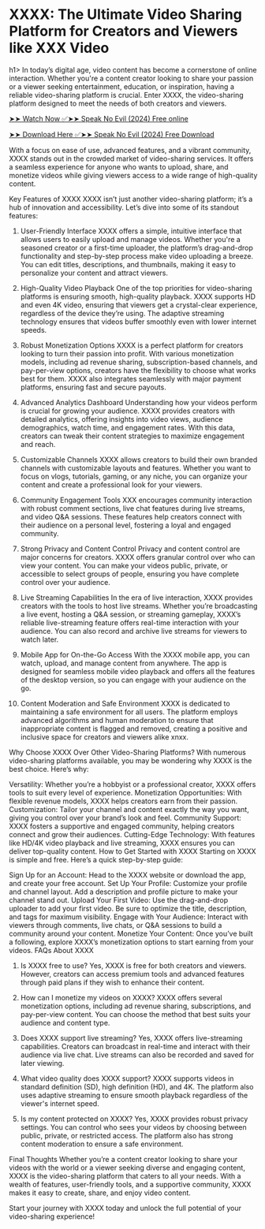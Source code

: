 <h1>XXXX: The Ultimate Video Sharing Platform for Creators and Viewers like XXX Video</h1>h1>
In today’s digital age, video content has become a cornerstone of online interaction. Whether you're a content creator looking to share your passion or a viewer seeking entertainment, education, or inspiration, having a reliable video-sharing platform is crucial. Enter XXXX, the video-sharing platform designed to meet the needs of both creators and viewers.

[➤➤ Watch Now ✅➤➤ Speak No Evil (2024) Free online](https://t.co/WvZ7Vn10r1)

[➤➤ Download Here ✅➤➤ Speak No Evil (2024) Free Download](https://t.co/WvZ7Vn10r1)

With a focus on ease of use, advanced features, and a vibrant community, XXXX stands out in the crowded market of video-sharing services. It offers a seamless experience for anyone who wants to upload, share, and monetize videos while giving viewers access to a wide range of high-quality content.

Key Features of XXXX
XXXX isn’t just another video-sharing platform; it’s a hub of innovation and accessibility. Let’s dive into some of its standout features:

1. User-Friendly Interface
XXXX offers a simple, intuitive interface that allows users to easily upload and manage videos. Whether you're a seasoned creator or a first-time uploader, the platform’s drag-and-drop functionality and step-by-step process make video uploading a breeze. You can edit titles, descriptions, and thumbnails, making it easy to personalize your content and attract viewers.

2. High-Quality Video Playback
One of the top priorities for video-sharing platforms is ensuring smooth, high-quality playback. XXXX supports HD and even 4K video, ensuring that viewers get a crystal-clear experience, regardless of the device they’re using. The adaptive streaming technology ensures that videos buffer smoothly even with lower internet speeds.

3. Robust Monetization Options
XXXX is a perfect platform for creators looking to turn their passion into profit. With various monetization models, including ad revenue sharing, subscription-based channels, and pay-per-view options, creators have the flexibility to choose what works best for them. XXXX also integrates seamlessly with major payment platforms, ensuring fast and secure payouts.

4. Advanced Analytics Dashboard
Understanding how your videos perform is crucial for growing your audience. XXXX provides creators with detailed analytics, offering insights into video views, audience demographics, watch time, and engagement rates. With this data, creators can tweak their content strategies to maximize engagement and reach.

5. Customizable Channels
XXXX allows creators to build their own branded channels with customizable layouts and features. Whether you want to focus on vlogs, tutorials, gaming, or any niche, you can organize your content and create a professional look for your viewers.

6. Community Engagement Tools
XXX encourages community interaction with robust comment sections, live chat features during live streams, and video Q&A sessions. These features help creators connect with their audience on a personal level, fostering a loyal and engaged community.

7. Strong Privacy and Content Control
Privacy and content control are major concerns for creators. XXXX offers granular control over who can view your content. You can make your videos public, private, or accessible to select groups of people, ensuring you have complete control over your audience.

8. Live Streaming Capabilities
In the era of live interaction, XXXX provides creators with the tools to host live streams. Whether you’re broadcasting a live event, hosting a Q&A session, or streaming gameplay, XXXX’s reliable live-streaming feature offers real-time interaction with your audience. You can also record and archive live streams for viewers to watch later.

9. Mobile App for On-the-Go Access
With the XXXX mobile app, you can watch, upload, and manage content from anywhere. The app is designed for seamless mobile video playback and offers all the features of the desktop version, so you can engage with your audience on the go.

10. Content Moderation and Safe Environment
XXXX is dedicated to maintaining a safe environment for all users. The platform employs advanced algorithms and human moderation to ensure that inappropriate content is flagged and removed, creating a positive and inclusive space for creators and viewers alike xnxx.

Why Choose XXXX Over Other Video-Sharing Platforms?
With numerous video-sharing platforms available, you may be wondering why XXXX is the best choice. Here’s why:

Versatility: Whether you’re a hobbyist or a professional creator, XXXX offers tools to suit every level of experience.
Monetization Opportunities: With flexible revenue models, XXXX helps creators earn from their passion.
Customization: Tailor your channel and content exactly the way you want, giving you control over your brand’s look and feel.
Community Support: XXXX fosters a supportive and engaged community, helping creators connect and grow their audiences.
Cutting-Edge Technology: With features like HD/4K video playback and live streaming, XXXX ensures you can deliver top-quality content.
How to Get Started with XXXX
Starting on XXXX is simple and free. Here’s a quick step-by-step guide:

Sign Up for an Account: Head to the XXXX website or download the app, and create your free account.
Set Up Your Profile: Customize your profile and channel layout. Add a description and profile picture to make your channel stand out.
Upload Your First Video: Use the drag-and-drop uploader to add your first video. Be sure to optimize the title, description, and tags for maximum visibility.
Engage with Your Audience: Interact with viewers through comments, live chats, or Q&A sessions to build a community around your content.
Monetize Your Content: Once you’ve built a following, explore XXXX’s monetization options to start earning from your videos.
FAQs About XXXX
1. Is XXXX free to use?
Yes, XXXX is free for both creators and viewers. However, creators can access premium tools and advanced features through paid plans if they wish to enhance their content.

2. How can I monetize my videos on XXXX?
XXXX offers several monetization options, including ad revenue sharing, subscriptions, and pay-per-view content. You can choose the method that best suits your audience and content type.

3. Does XXXX support live streaming?
Yes, XXXX offers live-streaming capabilities. Creators can broadcast in real-time and interact with their audience via live chat. Live streams can also be recorded and saved for later viewing.

4. What video quality does XXXX support?
XXXX supports videos in standard definition (SD), high definition (HD), and 4K. The platform also uses adaptive streaming to ensure smooth playback regardless of the viewer's internet speed.

5. Is my content protected on XXXX?
Yes, XXXX provides robust privacy settings. You can control who sees your videos by choosing between public, private, or restricted access. The platform also has strong content moderation to ensure a safe environment.

Final Thoughts
Whether you’re a content creator looking to share your videos with the world or a viewer seeking diverse and engaging content, XXXX is the video-sharing platform that caters to all your needs. With a wealth of features, user-friendly tools, and a supportive community, XXXX makes it easy to create, share, and enjoy video content.

Start your journey with XXXX today and unlock the full potential of your video-sharing experience!
